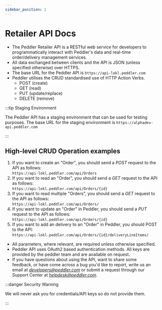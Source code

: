 ```yaml
---
sidebar_position: 1
---
```


# Retailer API Docs

- The Peddler Retailer API is a RESTful web service for developers to programmatically interact with Peddler's data and real-time order/delivery management services.
- All data exchanged between clients and the API is JSON (unless specified otherwise) over HTTPS.
- The base URL for the Peddler API is `https://api-lokl.peddler.com`
- Peddler utilises the CRUD standardised use of HTTP Action Verbs.
  - POST (create)
  - GET (read)
  - PUT (update/replace)
  - DELETE (remove)

:::tip Staging Environment

The Peddler API has a staging environment that can be used for testing purposes. The base URL for the staging environment is `https://alphadev-api.peddler.com`

:::

## High-level CRUD Operation examples

1. If you want to create an "Order", you should send a *POST* request to the API as follows:  
    `https://api-lokl.peddler.com/api/Orders`
2. If you want to read an "Order", you should send a *GET* request to the API as follows:  
    `https://api-lokl.peddler.com/api/Orders/{id}`
3. If you want to read multiple "Orders", you should send a *GET* request to the API as follows:  
    `https://api-lokl.peddler.com/api/Orders/`
4. If you want to update an "Order" in Peddler, you should send a *PUT* request to the API as follows:  
`https://api-lokl.peddler.com/api/Orders/{id}`
5. If you want to add an delivery to an "Order" in Peddler, you should POST to the API:  
`https://api-lokl.peddler.com/api/Orders/{id}/deliveryLineItems/`

- All parameters, where relevant, are required unless otherwise specified.
- Peddler API uses OAuth2 based authentication methods. All keys are provided by the peddler team and are available on request.
- If you have questions about using the API, want to share some feedback,
or have come across a bug you'd like to report, write us an email at *developers@peddler.com* 
or submit a request through our Support Center at [*helpdesk@peddler.com*](mailto:helpdesk@peddler.com).

:::danger Security Warning

We will never ask you for credentials/API keys so do not provide them.

:::
